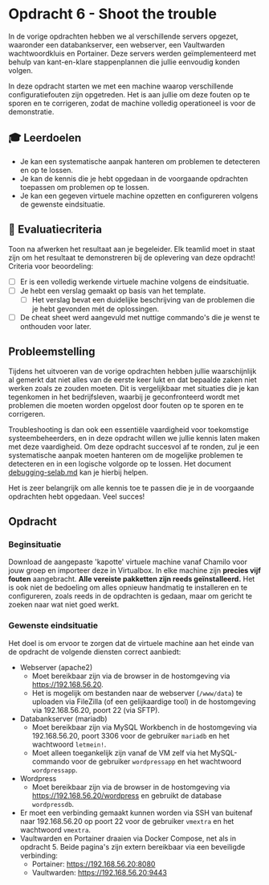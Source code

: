 # Opdracht 6 - Shoot the trouble

In de vorige opdrachten hebben we al verschillende servers opgezet, waaronder een databankserver, een webserver, een Vaultwarden wachtwoordkluis en Portainer. Deze servers werden geïmplementeerd met behulp van kant-en-klare stappenplannen die jullie eenvoudig konden volgen.

In deze opdracht starten we met een machine waarop verschillende configuratiefouten zijn opgetreden. Het is aan jullie om deze fouten op te sporen en te corrigeren, zodat de machine volledig operationeel is voor de demonstratie.

## :mortar_board: Leerdoelen

- Je kan een systematische aanpak hanteren om problemen te detecteren en op te lossen.
- Je kan de kennis die je hebt opgedaan in de voorgaande opdrachten toepassen om problemen op te lossen.
- Je kan een gegeven virtuele machine opzetten en configureren volgens de gewenste eindsituatie.

## :memo: Evaluatiecriteria

Toon na afwerken het resultaat aan je begeleider. Elk teamlid moet in staat zijn om het resultaat te demonstreren bij de oplevering van deze opdracht! Criteria voor beoordeling:

- [ ] Er is een volledig werkende virtuele machine volgens de eindsituatie.
- [ ] Je hebt een verslag gemaakt op basis van het template.
  - [ ] Het verslag bevat een duidelijke beschrijving van de problemen die je hebt gevonden mét de oplossingen.
- [ ] De cheat sheet werd aangevuld met nuttige commando's die je wenst te onthouden voor later.

## Probleemstelling

Tijdens het uitvoeren van de vorige opdrachten hebben jullie waarschijnlijk al gemerkt dat niet alles van de eerste keer lukt en dat bepaalde zaken niet werken zoals ze zouden moeten. Dit is vergelijkbaar met situaties die je kan tegenkomen in het bedrijfsleven, waarbij je geconfronteerd wordt met problemen die moeten worden opgelost door fouten op te sporen en te corrigeren.

Troubleshooting is dan ook een essentiële vaardigheid voor toekomstige systeembeheerders, en in deze opdracht willen we jullie kennis laten maken met deze vaardigheid. Om deze opdracht succesvol af te ronden, zul je een systematische aanpak moeten hanteren om de mogelijke problemen te detecteren en in een logische volgorde op te lossen. Het document [debugging-selab.md](../cheat-sheets/debugging-selab.md) kan je hierbij helpen.

Het is zeer belangrijk om alle kennis toe te passen die je in de voorgaande opdrachten hebt opgedaan. Veel succes!

## Opdracht

### Beginsituatie

Download de aangepaste 'kapotte' virtuele machine vanaf Chamilo voor jouw groep en importeer deze in Virtualbox. In elke machine zijn **precies vijf fouten** aangebracht. **Alle vereiste pakketten zijn reeds geïnstalleerd.** Het is ook niet de bedoeling om alles opnieuw handmatig te installeren en te configureren, zoals reeds in de opdrachten is gedaan, maar om gericht te zoeken naar wat niet goed werkt.

### Gewenste eindsituatie

Het doel is om ervoor te zorgen dat de virtuele machine aan het einde van de opdracht de volgende diensten correct aanbiedt:

- Webserver (apache2)
  - Moet bereikbaar zijn via de browser in de hostomgeving via <https://192.168.56.20>.
  - Het is mogelijk om bestanden naar de webserver (`/www/data`) te uploaden via FileZilla (of een gelijkaardige tool) in de hostomgeving via 192.168.56.20, poort 22 (via SFTP).
- Databankserver (mariadb)
  - Moet bereikbaar zijn via MySQL Workbench in de hostomgeving via 192.168.56.20, poort 3306 voor de gebruiker `mariadb` en het wachtwoord `letmein!`.
  - Moet alleen toegankelijk zijn vanaf de VM zelf via het MySQL-commando voor de gebruiker `wordpressapp` en het wachtwoord `wordpressapp`.
- Wordpress
  - Moet bereikbaar zijn via de browser in de hostomgeving via <https://192.168.56.20/wordpress> en gebruikt de database `wordpressdb`.
- Er moet een verbinding gemaakt kunnen worden via SSH van buitenaf naar 192.168.56.20 op poort 22 voor de gebruiker `vmextra` en het wachtwoord `vmextra`.
- Vaultwarden en Portainer draaien via Docker Compose, net als in opdracht 5. Beide pagina's zijn extern bereikbaar via een beveiligde verbinding:
  - Portainer: <https://192.168.56.20:8080>
  - Vaultwarden: <https://192.168.56.20:9443>
